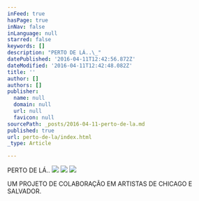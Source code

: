 ```yaml
---
inFeed: true
hasPage: true
inNav: false
inLanguage: null
starred: false
keywords: []
description: "PERTO DE LÁ..\_"
datePublished: '2016-04-11T12:42:56.872Z'
dateModified: '2016-04-11T12:42:48.082Z'
title: ''
author: []
authors: []
publisher:
  name: null
  domain: null
  url: null
  favicon: null
sourcePath: _posts/2016-04-11-perto-de-la.md
published: true
url: perto-de-la/index.html
_type: Article

---
```

PERTO DE LÁ.. ![](https://the-grid-user-content.s3-us-west-2.amazonaws.com/8738de8a-7545-4363-801c-8c718d699e8e.jpg)
![](https://the-grid-user-content.s3-us-west-2.amazonaws.com/22d02ae4-c491-4868-805a-b1f7ad1bede9.jpg)
![](https://the-grid-user-content.s3-us-west-2.amazonaws.com/a3a3bf0a-f30a-45af-841b-6aec775703c5.jpg)

UM PROJETO DE COLABORAÇÃO EM ARTISTAS DE CHICAGO E SALVADOR.